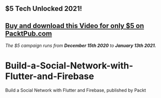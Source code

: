## $5 Tech Unlocked 2021!
[Buy and download this Video for only $5 on PacktPub.com](https://www.packtpub.com/product/build-a-social-network-with-flutter-and-firebase-video/9781839216985)
-----
*The $5 campaign         runs from __December 15th 2020__ to __January 13th 2021.__*

# Build-a-Social-Network-with-Flutter-and-Firebase
Build a Social Network with Flutter and Firebase, published by Packt
